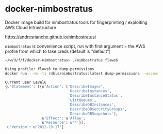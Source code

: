 # docker-nimbostratus

Docker image build for nimbostratus tools for fingerprinting / exploiting AWS
Cloud Infrastructure

https://andresriancho.github.io/nimbostratus/

`nimbostratus` is convenience script, run with first
argument = the AWS profile from which to take creds (default is "default")

```bash
~/w/3/f/f/docker-nimbostratus> ./nimbostratus flaws6

Using profile: flaws6 to dump-permissions
docker run --rm -ti rdkls/nimbostratus:latest dump-permissions --access-key AKIAJFQ6E7BY57Q3OBGA --secret-key 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

Current user Level6
{u'Statement': [{u'Action': ['DescribeImages',
                             'DescribeInstances',
                             'DescribeInstanceStatus',
                             'ListQueues',
                             'DescribeDBInstances',
                             'DescribeDBSecurityGroups',
                             'DescribeDBSnapshots'],
                 u'Effect': u'Allow',
                 u'Resource': u'*'}],
 u'Version': u'2012-10-17'}
 ```
